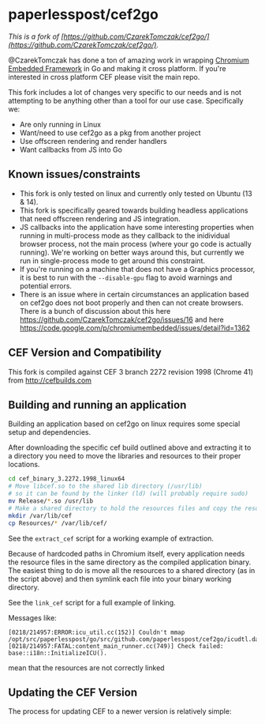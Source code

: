 # paperlesspost/cef2go

*This is a fork of [https://github.com/CzarekTomczak/cef2go/](https://github.com/CzarekTomczak/cef2go/).*

@CzarekTomczak has done a ton of amazing work in wrapping [Chromium Embedded Framework](https://code.google.com/p/chromiumembedded/) in Go and making it cross platform. If you're interested in cross platform CEF please visit the main repo.

This fork includes a lot of changes very specific to our needs and is not attempting to be anything other than a tool for our use case. Specifically we:

- Are only running in Linux
- Want/need to use cef2go as a pkg from another project
- Use offscreen rendering and render handlers
- Want callbacks from JS into Go

## Known issues/constraints

- This fork is only tested on linux and currently only tested on Ubuntu (13 & 14).
- This fork is specifically geared towards building headless applications that need offscreen rendering and JS integration.
- JS callbacks into the application have some interesting properties when running in multi-process mode as they callback to the inidividual browser process, not the main process (where your go code is actually running). We're working on better ways around this, but currently we run in single-process mode to get around this constraint.
- If you're running on a machine that does not have a Graphics processor, it is best to run with the `--disable-gpu` flag to avoid warnings and potential errors.
- There is an issue where in certain circumstances an application based on cef2go does not boot properly and then can not create browsers. There is a bunch of discussion about this here <https://github.com/CzarekTomczak/cef2go/issues/16> and here <https://code.google.com/p/chromiumembedded/issues/detail?id=1362>

## CEF Version and Compatibility

This fork is compiled against CEF 3 branch 2272 revision 1998 (Chrome 41) from <http://cefbuilds.com>

## Building and running an application

Building an application based on cef2go on linux requires some special setup and dependencies.

After downloading the specific cef build outlined above and extracting it to a directory you need to move the libraries and resources to their proper locations.

``` bash
cd cef_binary_3.2272.1998_linux64
# Move libcef.so to the shared lib directory (/usr/lib) 
# so it can be found by the linker (ld) (will probably require sudo)
mv Release/*.so /usr/lib
# Make a shared directory to hold the resources files and copy the resources there
mkdir /var/lib/cef
cp Resources/* /var/lib/cef/
```

See the `extract_cef` script for a working example of extraction.

Because of hardcoded paths in Chromium itself, every application needs the resource files in the same directory as the compiled application binary. The easiest thing to do is move all the resources to a shared directory (as in the script above) and then symlink each file into your binary working directory.

See the `link_cef` script for a full example of linking.

Messages like:

```
[0218/214957:ERROR:icu_util.cc(152)] Couldn't mmap /opt/src/paperlesspost/go/src/github.com/paperlesspost/cef2go/icudtl.dat
[0218/214957:FATAL:content_main_runner.cc(749)] Check failed: base::i18n::InitializeICU(). 
```

mean that the resources are not correctly linked

## Updating the CEF Version

The process for updating CEF to a newer version is relatively simple:


